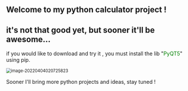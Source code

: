 ## 	Welcome to my python calculator project ! 

## 	it's not that good yet, but sooner it'll be awesome...

if you would like to download and try it , you must install the lib "<span style="color: Green">PyQT5</span>" using pip.

<img src="/home/guilherme/.config/Typora/typora-user-images/image-20220404020725823.png" alt="image-20220404020725823" style="zoom:80%;" />

Sooner I'll bring more python projects and ideas, stay tuned ! 
